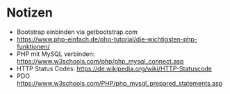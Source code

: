 # Notizen

* Bootstrap einbinden via getbootstrap.com
* https://www.php-einfach.de/php-tutorial/die-wichtigsten-php-funktionen/
* PHP mit MySQL verbinden: https://www.w3schools.com/php/php_mysql_connect.asp
* HTTP Status Codes: https://de.wikipedia.org/wiki/HTTP-Statuscode
* PDO https://www.w3schools.com/PHP/php_mysql_prepared_statements.asp